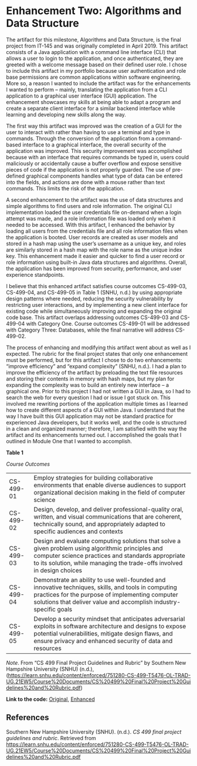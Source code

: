 # Enhancement Two: Algorithms and Data Structure

The artifact for this milestone, Algorithms and Data Structure, is the final project from IT-145 and was originally completed in April 2019.  This artifact consists of a Java application with a command line interface (CLI) that allows a user to login to the application, and once authenticated, they are greeted with a welcome message based on their defined user role.  I chose to include this artifact in my portfolio because user authentication and role base permissions are common applications within software engineering.  More so, a reason I wanted to include the artifact was for the enhancements I wanted to perform – mainly, translating the application from a CLI application to a graphical user interface (GUI) application.  The enhancement showcases my skills at being able to adapt a program and create a separate client interface for a similar backend interface while learning and developing new skills along the way.

The first way this artifact was improved was the creation of a GUI for the user to interact with rather than having to use a terminal and type in commands.  Through the conversion of the application from a command-based interface to a graphical interface, the overall security of the application was improved.  This security improvement was accomplished because with an interface that requires commands be typed in, users could maliciously or accidentally cause a buffer overflow and expose sensitive pieces of code if the application is not properly guarded.  The use of pre-defined graphical components handles what type of data can be entered into the fields, and actions are done with a mouse rather than text commands.  This limits the risk of the application.

A second enhancement to the artifact was the use of data structures and simple algorithms to find users and role information.  The original CLI implementation loaded the user credentials file on-demand when a login attempt was made, and a role information file was loaded only when it needed to be accessed.  With this artifact, I enhanced the behavior by loading all users from the credentials file and all role information files when the application is booted.  User records are created as user models and stored in a hash map using the user’s username as a unique key, and roles are similarly stored in a hash map with the role name as the unique index key.  This enhancement made it easier and quicker to find a user record or role information using built-in Java data structures and algorithms.  Overall, the application has been improved from security, performance, and user experience standpoints.

I believe that this enhanced artifact satisfies course outcomes CS-499-03, CS-499-04, and CS-499-05 in Table 1 (SNHU, n.d.) by using appropriate design patterns where needed, reducing the security vulnerability by restricting user interactions, and by implementing a new client interface for existing code while simultaneously improving and expanding the original code base.  This artifact overlaps addressing outcomes CS-499-03 and CS-499-04 with Category One.  Course outcomes CS-499-01 will be addressed with Category Three: Databases, while the final narrative will address CS-499-02.

The process of enhancing and modifying this artifact went about as well as I expected.  The rubric for the final project states that only one enhancement must be performed, but for this artifact I chose to do two enhancements: “improve efficiency” and “expand complexity” (SNHU, n.d.).  I had a plan to improve the efficiency of the artifact by preloading the text file resources and storing their contents in memory with hash maps, but my plan for expanding the complexity was to build an entirely new interface – a graphical one.  Prior to this project I had not written a GUI in Java, so I had to search the web for every question I had or issue I got stuck on.  This involved me rewriting portions of the application multiple times as I learned how to create different aspects of a GUI within Java.  I understand that the way I have built this GUI application may not be standard practice for experienced Java developers, but it works well, and the code is structured in a clean and organized manner; therefore, I am satisfied with the way the artifact and its enhancements turned out.  I accomplished the goals that I outlined in Module One that I wanted to accomplish.

**Table 1**

*Course Outcomes*

|||
|---|---|
| CS-499-01 | Employ strategies for building collaborative environments that enable diverse audiences to support organizational decision making in the field of computer science |
| CS-499-02 | Design, develop, and deliver professional-quality oral, written, and visual communications that are coherent, technically sound, and appropriately adapted to specific audiences and contexts |
| CS-499-03 | Design and evaluate computing solutions that solve a given problem using algorithmic principles and computer science practices and standards appropriate to its solution, while managing the trade-offs involved in design choices |
| CS-499-04 | Demonstrate an ability to use well-founded and innovative techniques, skills, and tools in computing practices for the purpose of implementing computer solutions that deliver value and accomplish industry-specific goals |
| CS-499-05 | Develop a security mindset that anticipates adversarial exploits in software architecture and designs to expose potential vulnerabilities, mitigate design flaws, and ensure privacy and enhanced security of data and resources |

*Note*. From “CS 499 Final Project Guidelines and Rubric” by Southern New Hampshire University (SNHU) (n.d.), (https://learn.snhu.edu/content/enforced/751280-CS-499-T5476-OL-TRAD-UG.21EW5/Course%20Documents/CS%20499%20Final%20Project%20Guidelines%20and%20Rubric.pdf)

**Link to the code:** [Original](https://github.com/stevenwadejr/snhu-ePortfolio/tree/gh-pages/project-files/algorithms-data-structures/original), [Enhanced](https://github.com/stevenwadejr/snhu-ePortfolio/tree/gh-pages/project-files/algorithms-data-structures/enhanced)

## References

Southern New Hampshire University (SNHU). (n.d.). *CS 499 final project guidelines and rubric*. Retrieved from https://learn.snhu.edu/content/enforced/751280-CS-499-T5476-OL-TRAD-UG.21EW5/Course%20Documents/CS%20499%20Final%20Project%20Guidelines%20and%20Rubric.pdf